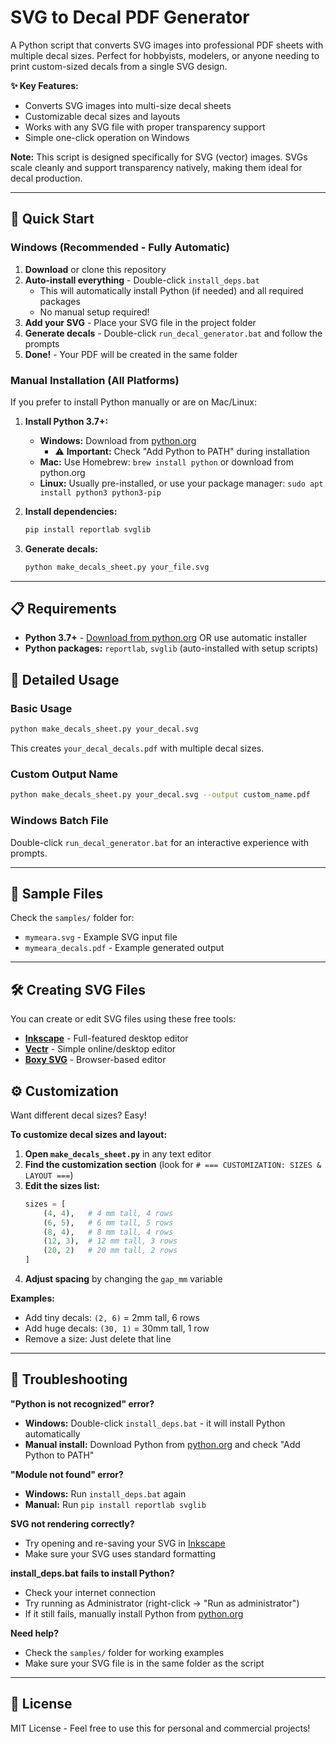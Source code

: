 # SVG to Decal PDF Generator

A Python script that converts SVG images into professional PDF sheets with multiple decal sizes. Perfect for hobbyists, modelers, or anyone needing to print custom-sized decals from a single SVG design.

**✨ Key Features:**
- Converts SVG images into multi-size decal sheets
- Customizable decal sizes and layouts
- Works with any SVG file with proper transparency support
- Simple one-click operation on Windows

**Note:** This script is designed specifically for SVG (vector) images. SVGs scale cleanly and support transparency natively, making them ideal for decal production.

---

## 🚀 Quick Start

### Windows (Recommended - Fully Automatic)
1. **Download** or clone this repository
2. **Auto-install everything** - Double-click `install_deps.bat` 
   - This will automatically install Python (if needed) and all required packages
   - No manual setup required!
3. **Add your SVG** - Place your SVG file in the project folder
4. **Generate decals** - Double-click `run_decal_generator.bat` and follow the prompts
5. **Done!** - Your PDF will be created in the same folder

### Manual Installation (All Platforms)
If you prefer to install Python manually or are on Mac/Linux:

1. **Install Python 3.7+:**
   - **Windows:** Download from [python.org](https://www.python.org/downloads/) 
     - ⚠️ **Important:** Check "Add Python to PATH" during installation
   - **Mac:** Use Homebrew: `brew install python` or download from python.org
   - **Linux:** Usually pre-installed, or use your package manager: `sudo apt install python3 python3-pip`

2. **Install dependencies:**
   ```bash
   pip install reportlab svglib
   ```

3. **Generate decals:**
   ```bash
   python make_decals_sheet.py your_file.svg
   ```

---

## 📋 Requirements

- **Python 3.7+** - [Download from python.org](https://www.python.org/downloads/) OR use automatic installer
- **Python packages:** `reportlab`, `svglib` (auto-installed with setup scripts)

## 📖 Detailed Usage

### Basic Usage
```bash
python make_decals_sheet.py your_decal.svg
```
This creates `your_decal_decals.pdf` with multiple decal sizes.

### Custom Output Name
```bash
python make_decals_sheet.py your_decal.svg --output custom_name.pdf
```

### Windows Batch File
Double-click `run_decal_generator.bat` for an interactive experience with prompts.

---

## 📁 Sample Files

Check the `samples/` folder for:
- `mymeara.svg` - Example SVG input file
- `mymeara_decals.pdf` - Example generated output

---
## 🛠️ Creating SVG Files

You can create or edit SVG files using these free tools:
- **[Inkscape](https://inkscape.org/)** - Full-featured desktop editor
- **[Vectr](https://vectr.com/)** - Simple online/desktop editor  
- **[Boxy SVG](https://boxy-svg.com/)** - Browser-based editor

## ⚙️ Customization

Want different decal sizes? Easy! 

**To customize decal sizes and layout:**

1. **Open `make_decals_sheet.py`** in any text editor
2. **Find the customization section** (look for `# === CUSTOMIZATION: SIZES & LAYOUT ===`)
3. **Edit the sizes list:**
   ```python
   sizes = [
       (4, 4),   # 4 mm tall, 4 rows
       (6, 5),   # 6 mm tall, 5 rows  
       (8, 4),   # 8 mm tall, 4 rows
       (12, 3),  # 12 mm tall, 3 rows
       (20, 2)   # 20 mm tall, 2 rows
   ]
   ```
4. **Adjust spacing** by changing the `gap_mm` variable

**Examples:**
- Add tiny decals: `(2, 6)` = 2mm tall, 6 rows
- Add huge decals: `(30, 1)` = 30mm tall, 1 row  
- Remove a size: Just delete that line

---

## 🔧 Troubleshooting

**"Python is not recognized" error?**
- **Windows:** Double-click `install_deps.bat` - it will install Python automatically
- **Manual install:** Download Python from [python.org](https://www.python.org/downloads/) and check "Add Python to PATH"

**"Module not found" error?**
- **Windows:** Run `install_deps.bat` again
- **Manual:** Run `pip install reportlab svglib`

**SVG not rendering correctly?**  
- Try opening and re-saving your SVG in [Inkscape](https://inkscape.org/)
- Make sure your SVG uses standard formatting

**install_deps.bat fails to install Python?**
- Check your internet connection
- Try running as Administrator (right-click → "Run as administrator")
- If it still fails, manually install Python from [python.org](https://www.python.org/downloads/)

**Need help?**
- Check the `samples/` folder for working examples
- Make sure your SVG file is in the same folder as the script

---

## 📄 License

MIT License - Feel free to use this for personal and commercial projects!
